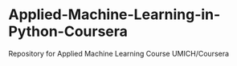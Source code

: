 # Applied-Machine-Learning-in-Python-Coursera
Repository for Applied Machine Learning Course UMICH/Coursera
